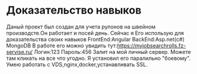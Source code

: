 # Доказательство навыков
Даный проeкт был создан для учета рулонов на швейном производсте.Он работает и посей день.
Сейчас я Его использую для доказательства своих навыков
FrontEnd:Angular
BackEnd:Asp.net(c#) MongoDB
В работе его можно увидить тут:https://myjobsearchrolls.fz-servise.ru/ Логин:123 Пароль:456
Залит на мой личный сервер. Можете там кликать на все что угодно. Я установил его паралильно "боевому". Умею работать с VDS,nginx,docker,устанавливать SSL.
